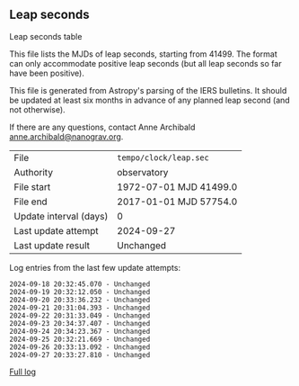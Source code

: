 
## Leap seconds

Leap seconds table

This file lists the MJDs of leap seconds, starting from 41499.
The format can only accommodate positive leap seconds (but all
leap seconds so far have been positive).

This file is generated from Astropy's parsing of the IERS
bulletins. It should be updated at least six months in advance
of any planned leap second (and not otherwise).

If there are any questions, contact Anne Archibald
<anne.archibald@nanograv.org>.

|     |     |
|:--- |:--- |
| File | `tempo/clock/leap.sec` |
| Authority | observatory |
| File start | 1972-07-01 MJD 41499.0 |
| File end | 2017-01-01 MJD 57754.0 |
| Update interval (days) | 0 |
| Last update attempt | 2024-09-27 |
| Last update result | Unchanged |

Log entries from the last few update attempts:
```
2024-09-18 20:32:45.070 - Unchanged
2024-09-19 20:32:12.050 - Unchanged
2024-09-20 20:33:36.232 - Unchanged
2024-09-21 20:31:04.393 - Unchanged
2024-09-22 20:31:33.049 - Unchanged
2024-09-23 20:34:37.407 - Unchanged
2024-09-24 20:34:23.367 - Unchanged
2024-09-25 20:32:21.669 - Unchanged
2024-09-26 20:33:13.092 - Unchanged
2024-09-27 20:33:27.810 - Unchanged
```
[Full log](https://raw.githubusercontent.com/ipta/pulsar-clock-corrections/main/log/tempo/clock/leap.sec.log)
